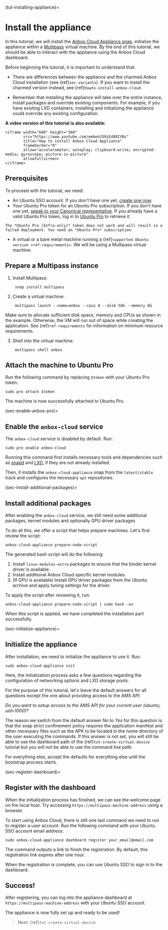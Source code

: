 (tut-installing-appliance)=
# Install the appliance

In this tutorial, we will install the [Anbox Cloud Appliance snap](https://snapcraft.io/anbox-cloud-appliance), initialize the appliance within a [Multipass](https://canonical.com/multipass) virtual machine. By the end of this tutorial, we should be able to interact with the appliance using the Anbox Cloud dashboard.

Before beginning the tutorial, it is important to understand that:

- There are differences between the appliance and the charmed Anbox Cloud installation (see {ref}`sec-variants`). If you want to install the charmed version instead, see {ref}`howto-install-anbox-cloud`.

- Remember that installing the appliance will take over the entire instance, install packages and override existing components. For example, if you have existing LXD containers, installing and initializing the appliance could override any existing configuration.

**A video version of this tutorial is also available:**

```{raw} html
<iframe width="640" height="360"
        src="https://www.youtube.com/embed/D9iEd88IYBs"
        title="How to install Anbox Cloud Appliance"
        frameborder="0"
        allow="accelerometer; autoplay; clipboard-write; encrypted-media; gyroscope; picture-in-picture"
        allowfullscreen>
</iframe>
```

## Prerequisites

To proceed with the tutorial, we need:

- An Ubuntu SSO account. If you don't have one yet, [create one now](https://login.ubuntu.com).
- Your Ubuntu Pro token for an Ubuntu Pro subscription. If you don't have one yet, [speak to your Canonical representative](https://anbox-cloud.io/contact-us). If you already have a valid Ubuntu Pro token, log in to [Ubuntu Pro](https://ubuntu.com/pro) to retrieve it.
```{note}
The *Ubuntu Pro (Infra-only)* token does not work and will result in a failed deployment. You need an *Ubuntu Pro* subscription.
```
- A virtual or a bare metal machine running a {ref}`supported Ubuntu version <ref-requirements>`. We will be using a Multipass virtual machine.

## Prepare a Multipass instance

1. Install Multipass:

        snap install multipass

2. Create a virtual machine:

        multipass launch --name=anbox --cpus 8 --disk 50G --memory 8G
    
Make sure to allocate sufficient disk space, memory and CPUs as shown in the example. Otherwise, the VM will run out of space while creating the application. See {ref}`ref-requirements` for information on minimum resource requirements.

3. Shell into the virtual machine:

        multipass shell anbox

## Attach the machine to Ubuntu Pro

Run the following command by replacing `$token` with your Ubuntu Pro token:

    sudo pro attach $token

The machine is now successfully attached to Ubuntu Pro.

(sec-enable-anbox-pro)=
## Enable the `anbox-cloud` service

The `anbox-cloud` service is disabled by default. Run:

    sudo pro enable anbox-cloud

Running this command first installs necessary tools and dependencies such as [snapd](https://snapcraft.io/snapd) and [LXD](https://snapcraft.io/lxd), if they are not already installed.

Then, it installs the `anbox-cloud-appliance` snap from the `latest/stable` track and configures the necessary `apt` repositories.

(sec-install-additional-packages)=
## Install additional packages

After enabling the `anbox-cloud` service, we still need some additional packages, kernel modules and optionally GPU driver packages

To do all this, we offer a script that helps prepare machines. Let's first review the script:

    anbox-cloud-appliance prepare-node-script

The generated bash script will do the following:

1. Install `linux-modules-extra` packages to ensure that the binder kernel driver is available.
2. Install additional Anbox Cloud specific kernel modules.
3. (If GPU is available) Install GPU driver packages from the Ubuntu archive and apply tuning settings for the driver.

To apply the script after reviewing it, run:

    anbox-cloud-appliance prepare-node-script | sudo bash -ex

When this script is applied, we have completed the installation part successfully.

(sec-initialize-appliance)=
## Initialize the appliance

After installation, we need to initialize the appliance to use it. Run:

    sudo anbox-cloud-appliance init

Here, the initialization process asks a few questions regarding the configuration of networking options and LXD storage pools.

For the purpose of this tutorial, let's leave the default answers for all questions except the one about providing access to the AMS API:

*Do you want to setup access to the AMS API for your current user (ubuntu, uid=1000)?*

The reason we switch from the default answer *No* to *Yes* for this question is that the snap strict confinement policy requires the application manifest and other necessary files such as the APK to be located in the home directory of the user executing the commands. If this answer is not set, you will still be able to use the dashboard path of the {ref}`tut-create-virtual-device` tutorial but you will not be able to use the command line path.

For everything else, accept the defaults for everything else until the bootstrap process starts.

(sec-register-dashboard)=
## Register with the dashboard

When the initialization process has finished, we can see the welcome page on the local host. Try accessing `https://multipass-machine-address` using a browser.

To start using Anbox Cloud, there is still one last command we need to run to register a user account. Run the following command with your Ubuntu SSO account email address:

    sudo anbox-cloud-appliance dashboard register your_email@email.com

The command outputs a link to finish the registration. By default, this registration link expires after one hour.

When the registration is complete, you can use Ubuntu SSO to sign in to the dashboard.

## Success!

After registering, you can log into the appliance dashboard at `https://multipass-machine-address` with your Ubuntu SSO account.

The appliance is now fully set up and ready to be used!

> Next: {ref}`tut-create-virtual-device`
